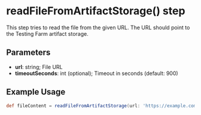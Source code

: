 # readFileFromArtifactStorage() step

This step tries to read the file from the given URL. The URL should point to the Testing Farm artifact storage.

## Parameters

* **url**: string; File URL
* **timeoutSeconds**: int (optional); Timeout in seconds (default: 900)

## Example Usage

```groovy
def fileContent = readFileFromArtifactStorage(url: 'https://example.com/file.xml', timeoutSeconds: 60)
```
